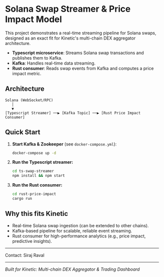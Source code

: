 # Solana Swap Streamer & Price Impact Model

This project demonstrates a real-time streaming pipeline for Solana swaps, designed as an exact fit for Kinetic's multi-chain DEX aggregator architecture.

- **Typescript microservice**: Streams Solana swap transactions and publishes them to Kafka.
- **Kafka**: Handles real-time data streaming.
- **Rust consumer**: Reads swap events from Kafka and computes a price impact metric.

## Architecture

```
Solana (WebSocket/RPC)
   │
   ▼
[Typescript Streamer] ──▶ [Kafka Topic] ──▶ [Rust Price Impact Consumer]
```

## Quick Start

1. **Start Kafka & Zookeeper** (see `docker-compose.yml`):
   ```sh
   docker-compose up -d
   ```
2. **Run the Typescript streamer:**
   ```sh
   cd ts-swap-streamer
   npm install && npm start
   ```
3. **Run the Rust consumer:**
   ```sh
   cd rust-price-impact
   cargo run
   ```

## Why this fits Kinetic
- Real-time Solana swap ingestion (can be extended to other chains).
- Kafka-based pipeline for scalable, reliable event streaming.
- Rust consumer for high-performance analytics (e.g., price impact, predictive insights).

---

Contact: Siraj Raval

---

*Built for Kinetic: Multi-chain DEX Aggregator & Trading Dashboard*
